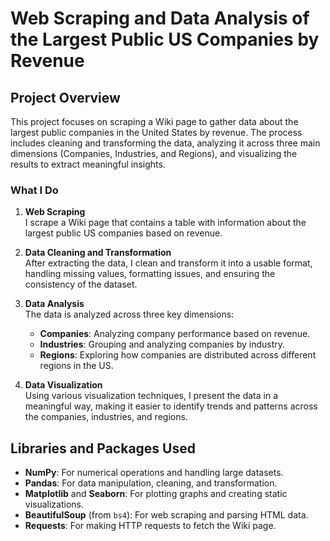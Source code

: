 

# **Web Scraping and Data Analysis of the Largest Public US Companies by Revenue**

## **Project Overview**

This project focuses on scraping a Wiki page to gather data about the largest public companies in the United States by revenue. The process includes cleaning and transforming the data, analyzing it across three main dimensions (Companies, Industries, and Regions), and visualizing the results to extract meaningful insights.

### **What I Do**

1. **Web Scraping**  
   I scrape a Wiki page that contains a table with information about the largest public US companies based on revenue.

2. **Data Cleaning and Transformation**  
   After extracting the data, I clean and transform it into a usable format, handling missing values, formatting issues, and ensuring the consistency of the dataset.

3. **Data Analysis**  
   The data is analyzed across three key dimensions:
   - **Companies**: Analyzing company performance based on revenue.
   - **Industries**: Grouping and analyzing companies by industry.
   - **Regions**: Exploring how companies are distributed across different regions in the US.

4. **Data Visualization**  
   Using various visualization techniques, I present the data in a meaningful way, making it easier to identify trends and patterns across the companies, industries, and regions.

## **Libraries and Packages Used**

- **NumPy**: For numerical operations and handling large datasets.
- **Pandas**: For data manipulation, cleaning, and transformation.
- **Matplotlib** and **Seaborn**:  For plotting graphs and creating static visualizations.
- **BeautifulSoup** (from `bs4`): For web scraping and parsing HTML data.
- **Requests**: For making HTTP requests to fetch the Wiki page.
